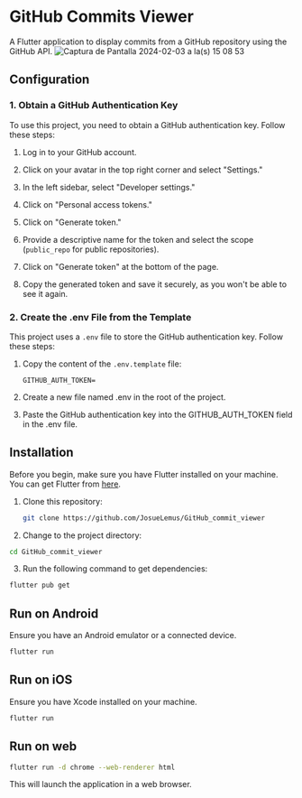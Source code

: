 # GitHub Commits Viewer

A Flutter application to display commits from a GitHub repository using the GitHub API.
![Captura de Pantalla 2024-02-03 a la(s) 15 08 53](https://github.com/JosueLemus/GitHub_commit_viewer/assets/27253676/c0896ca9-21d4-48a7-9926-f62e0ee2bd7e)



## Configuration

### 1. Obtain a GitHub Authentication Key

To use this project, you need to obtain a GitHub authentication key. Follow these steps:

1. Log in to your GitHub account.

2. Click on your avatar in the top right corner and select "Settings."

3. In the left sidebar, select "Developer settings."

4. Click on "Personal access tokens."

5. Click on "Generate token."

6. Provide a descriptive name for the token and select the scope (`public_repo` for public repositories).

7. Click on "Generate token" at the bottom of the page.

8. Copy the generated token and save it securely, as you won't be able to see it again.

### 2. Create the .env File from the Template

This project uses a `.env` file to store the GitHub authentication key. Follow these steps:

1. Copy the content of the `.env.template` file:

   ```env
   GITHUB_AUTH_TOKEN=
   ```

2. Create a new file named .env in the root of the project.

3. Paste the GitHub authentication key into the GITHUB_AUTH_TOKEN field in the .env file.

## Installation

Before you begin, make sure you have Flutter installed on your machine. You can get Flutter from [here](https://flutter.dev/docs/get-started/install).

1. Clone this repository:

   ```bash
   git clone https://github.com/JosueLemus/GitHub_commit_viewer
   ```

2. Change to the project directory:

```bash
cd GitHub_commit_viewer
```

3. Run the following command to get dependencies:

```bash
flutter pub get
```

## Run on Android

Ensure you have an Android emulator or a connected device.

```bash
flutter run
```

## Run on iOS

Ensure you have Xcode installed on your machine.

```bash
flutter run
```

## Run on web

```bash
flutter run -d chrome --web-renderer html
```

This will launch the application in a web browser.
